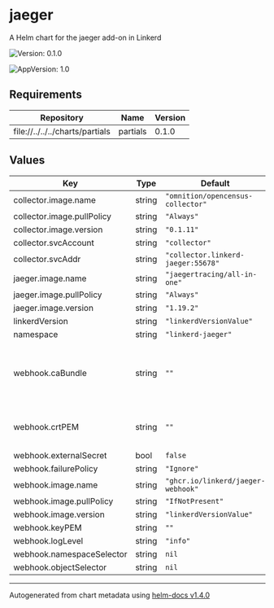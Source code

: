 # jaeger

A Helm chart for the jaeger add-on in Linkerd

![Version: 0.1.0](https://img.shields.io/badge/Version-0.1.0-informational?style=flat-square)

![AppVersion: 1.0](https://img.shields.io/badge/AppVersion-1.0-informational?style=flat-square)

## Requirements

| Repository | Name | Version |
|------------|------|---------|
| file://../../../charts/partials | partials | 0.1.0 |

## Values

| Key | Type | Default | Description |
|-----|------|---------|-------------|
| collector.image.name | string | `"omnition/opencensus-collector"` |  |
| collector.image.pullPolicy | string | `"Always"` |  |
| collector.image.version | string | `"0.1.11"` |  |
| collector.svcAccount | string | `"collector"` |  |
| collector.svcAddr | string | `"collector.linkerd-jaeger:55678"` |  |
| jaeger.image.name | string | `"jaegertracing/all-in-one"` |  |
| jaeger.image.pullPolicy | string | `"Always"` |  |
| jaeger.image.version | string | `"1.19.2"` |  |
| linkerdVersion | string | `"linkerdVersionValue"` |  |
| namespace | string | `"linkerd-jaeger"` |  |
| webhook.caBundle | string | `""` | if empty, Helm will auto-generate this field, unless externalSecret is set to true. |
| webhook.crtPEM | string | `""` | if empty, Helm will auto-generate these fields |
| webhook.externalSecret | bool | `false` |  |
| webhook.failurePolicy | string | `"Ignore"` |  |
| webhook.image.name | string | `"ghcr.io/linkerd/jaeger-webhook"` |  |
| webhook.image.pullPolicy | string | `"IfNotPresent"` |  |
| webhook.image.version | string | `"linkerdVersionValue"` |  |
| webhook.keyPEM | string | `""` |  |
| webhook.logLevel | string | `"info"` |  |
| webhook.namespaceSelector | string | `nil` |  |
| webhook.objectSelector | string | `nil` |  |

----------------------------------------------
Autogenerated from chart metadata using [helm-docs v1.4.0](https://github.com/norwoodj/helm-docs/releases/v1.4.0)
